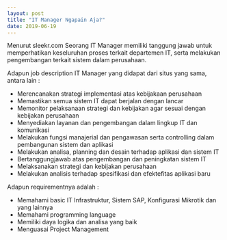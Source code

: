 ```yaml
---
layout: post
title: "IT Manager Ngapain Aja?"
date: 2019-06-19
---
```


Menurut sleekr.com Seorang IT Manager memiliki tanggung jawab untuk memperhatikan keseluruhan proses terkait departemen IT, serta melakukan pengembangan terkait sistem dalam perusahaan.

Adapun job description IT Manager yang didapat dari situs yang sama, antara lain :
- Merencanakan strategi implementasi atas kebijakaan perusahaan
- Memastikan semua sistem IT dapat berjalan dengan lancar
- Memonitor pelaksanaan strategi dan kebijakan agar sesuai dengan kebijakan perusahaan
- Menyediakan layanan dan pengembangan dalam lingkup IT dan komunikasi
- Melakukan fungsi manajerial dan pengawasan serta controlling dalam pembangunan sistem dan aplikasi
- Melakukan analisa, planning dan desain terhadap aplikasi dan sistem IT
- Bertanggungjawab atas pengembangan dan peningkatan sistem IT
- Melaksanakan strategi dan kebijakan perusahaan
- Melakukan analisis terhadap spesifikasi dan efektefitas aplikasi baru

Adapun requirementnya adalah :
- Memahami basic IT Infrastruktur, Sistem SAP, Konfigurasi Mikrotik dan yang lainnya
- Memahami programming language
- Memiliki daya logika dan analisa yang baik
- Menguasai Project Management

